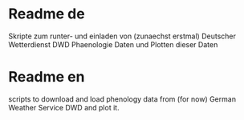 # Readme de

Skripte zum runter- und einladen von (zunaechst erstmal) Deutscher Wetterdienst DWD Phaenologie Daten und Plotten dieser Daten 


# Readme en 

scripts to download and load phenology data from (for now) German Weather Service DWD and plot it.




